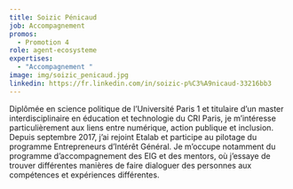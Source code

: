 ```yaml
---
title: Soizic Pénicaud
job: Accompagnement
promos:
  - Promotion 4
role: agent-ecosysteme
expertises:
  - "Accompagnement "
image: img/soizic_penicaud.jpg
linkedin: https://fr.linkedin.com/in/soizic-p%C3%A9nicaud-33216bb3
---
```



Diplômée en science politique de l’Université Paris 1 et titulaire d’un master interdisciplinaire en éducation et technologie du CRI Paris, je m’intéresse particulièrement aux liens entre numérique, action publique et inclusion. Depuis septembre 2017, j’ai rejoint Etalab et participe au pilotage du programme Entrepreneurs d’Intérêt Général. Je m’occupe notamment du programme d’accompagnement des EIG et des mentors, où j’essaye de trouver différentes manières de faire dialoguer des personnes aux compétences et expériences différentes.
